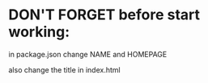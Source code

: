 <h1>DON'T FORGET before start working:</h1>
<p>in package.json change NAME and HOMEPAGE</p>
<p>also change the title in index.html</p>


